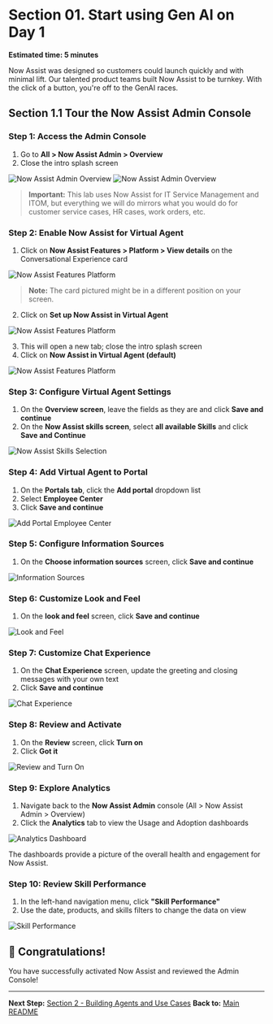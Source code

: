 # Section 01. Start using Gen AI on Day 1

**Estimated time: 5 minutes**

Now Assist was designed so customers could launch quickly and with minimal lift. Our talented product teams built Now Assist to be turnkey. With the click of a button, you're off to the GenAI races.

## Section 1.1 Tour the Now Assist Admin Console

### Step 1: Access the Admin Console

1. Go to **All > Now Assist Admin > Overview**
2. Close the intro splash screen

![Now Assist Admin Overview](screenshots/now-assist-admin-overview.png)
![Now Assist Admin Overview](screenshots/now-assist-admin-overview-a.png)

> **Important:** This lab uses Now Assist for IT Service Management and ITOM, but everything we will do mirrors what you would do for customer service cases, HR cases, work orders, etc.

### Step 2: Enable Now Assist for Virtual Agent

1. Click on **Now Assist Features > Platform > View details** on the Conversational Experience card

![Now Assist Features Platform](screenshots/now-assist-platform-features.png)

> **Note:** The card pictured might be in a different position on your screen.

2. Click on **Set up Now Assist in Virtual Agent**

![Now Assist Features Platform](screenshots/now-assist-conversational-experience.png)

3. This will open a new tab; close the intro splash screen
4. Click on **Now Assist in Virtual Agent (default)**

![Now Assist Features Platform](screenshots/now-assist-assistants.png)


### Step 3: Configure Virtual Agent Settings

1. On the **Overview screen**, leave the fields as they are and click **Save and continue**
2. On the **Now Assist skills screen**, select **all available Skills** and click **Save and Continue**

![Now Assist Skills Selection](screenshots/now-assist-skills-selection.png)

### Step 4: Add Virtual Agent to Portal

1. On the **Portals tab**, click the **Add portal** dropdown list
2. Select **Employee Center**
3. Click **Save and continue**

![Add Portal Employee Center](screenshots/add-portal-employee-center.png)

### Step 5: Configure Information Sources

1. On the **Choose information sources** screen, click **Save and continue**

![Information Sources](screenshots/information-sources.png)

### Step 6: Customize Look and Feel

1. On the **look and feel** screen, click **Save and continue**

![Look and Feel](screenshots/look-and-feel.png)

### Step 7: Customize Chat Experience

1. On the **Chat Experience** screen, update the greeting and closing messages with your own text
2. Click **Save and continue**

![Chat Experience](screenshots/chat-experience.png)

### Step 8: Review and Activate

1. On the **Review** screen, click **Turn on**
2. Click **Got it**

![Review and Turn On](screenshots/review-turn-on.png)

### Step 9: Explore Analytics

1. Navigate back to the **Now Assist Admin** console (All > Now Assist Admin > Overview)
2. Click the **Analytics** tab to view the Usage and Adoption dashboards

![Analytics Dashboard](screenshots/analytics-dashboard.png)

The dashboards provide a picture of the overall health and engagement for Now Assist.

### Step 10: Review Skill Performance

1. In the left-hand navigation menu, click **"Skill Performance"**
2. Use the date, products, and skills filters to change the data on view

![Skill Performance](screenshots/skill-performance.png)

## 🎉 Congratulations!

You have successfully activated Now Assist and reviewed the Admin Console!

---

**Next Step:** [Section 2 - Building Agents and Use Cases](section2-building-agents-simple.md)
**Back to:** [Main README](README.md)